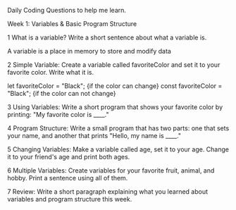 Daily Coding Questions to help me learn.


Week 1: Variables & Basic Program Structure


1 What is a variable? Write a short sentence about what a variable is. 

A variable is a place in memory to store and modify data 

2 Simple Variable: Create a variable called favoriteColor and set it to your favorite color. Write what it is.

let favoriteColor = "Black";      {if the color can change}
const favoriteColor = "Black";     {if the color can not change}


3 Using Variables: Write a short program that shows your favorite color by printing: "My favorite color is ____."


4 Program Structure: Write a small program that has two parts: one that sets your name, and another that prints "Hello, my name is ____."


5 Changing Variables: Make a variable called age, set it to your age. Change it to your friend's age and print both ages.


6 Multiple Variables: Create variables for your favorite fruit, animal, and hobby. Print a sentence using all of them.


7 Review: Write a short paragraph explaining what you learned about variables and program structure this week.
